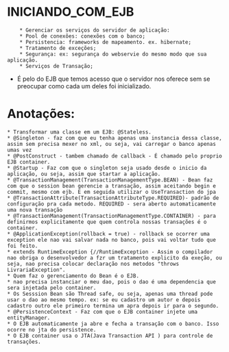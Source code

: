 # INICIANDO_COM_EJB #

 
		* Gerenciar os serviços do servidor de aplicação:
		* Pool de conexões: conexões com o banco;
		* Persistencia: frameworks de mapeamento. ex. hibernate;
		* Tratamento de exceções;
		* Segurança: ex: segurança do webservie do mesmo modo que sua aplicação.
		* Serviços de Transação;
 * É pelo do EJB que temos acesso que o servidor nos oferece sem se preocupar como cada um deles foi inicializado.
 
  # Anotações: 
	* Transformar uma classe em um EJB: @Stateless.
	* @Singleton - faz com que eu tenha apenas uma instancia dessa classe, assim sem precisa mexer no xml, ou seja, vai carregar o banco apenas umas vez
	* @PostConstruct - tambem chamado de callback - É chamado pelo proprio EJB container.
	* @Startup - Faz com que o singleton seja usado desde o inicio da aplicação, ou seja, assim que startar a aplicação.
	* @TransactionManagement(TransactionManagementType.BEAN) - Bean faz com que o session bean gerencie a transação, assim aceitando begin e commit, mesmo com ejb. E em seguida utilizar o UseTransaction do jpa
	* @TransactionAttribute(TransactionAttributeType.REQUIRED)- padrão de configuração pra cada metodo. REQUIRED - sera aberto automaticamente uma nova transação
	* @TransactionManagement(TransactionManagementType.CONTAINER) - para definirmos explicitamente que quem controla nossas transações é o container.
	* @ApplicationException(rollback = true) - rollback se ocorrer uma exception ele nao vai salvar nada no banco, pois vai voltar tudo que foi feito.
	* extends RuntimeException {//RuntimeException - Assim o compilador nao obriga o desenvolvedor a fzr um tratamento explicito da exeção, ou seja, nao precisa colocar declaração nos metodos "throws LivrariaException".
	* Quem faz o gerenciamento do Bean é o EJB.
	* nao precisa instanciar o meu dao, pois o dao é uma dependencia que sera injetada pelo container.
	* Os Sesssion Bean são Thread safe, ou seja, apenas uma thread pode usar o dao ao mesmo tempo. ex: se eu cadastro um autor e depois cadastro outro ele primeiro termina um apra depois ir para o segundo.
	* @PersistenceContext - Faz com que o EJB container injete uma entityManager.
	* O EJB automaticamente ja abre e fecha a transação com o banco. Isso ocorre no jta do persistence.
	* O EJB container usa o JTA(Java Transaction API ) para controle de transações.
	
	
	
